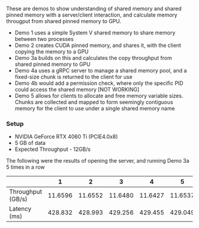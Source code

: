 These are demos to show understanding of shared memory and shared pinned memory with a server/client interaction,
and calculate memory througput from shared pinned memory to GPU.

- Demo 1 uses a simple System V shared memory to share memory between two processes
- Demo 2 creates CUDA pinned memory, and shares it, with the client copying the memory to a GPU
- Demo 3a builds on this and calculates the copy throughput from shared pinned memory to GPU
- Demo 4a uses a gRPC server to manage a shared memory pool, and a fixed-size chunk is returned to the client for use
- Demo 4b would add a permission check, where only the specific PID could access the shared memory \[NOT WORKING]
- Demo 5 allows for clients to allocate and free memory variable sizes. Chunks are collected and mapped to form seemingly contiguous memory for the client to use under a single shared memory name

### Setup
- NVIDIA GeForce RTX 4060 Ti (PCIE4.0x8)
- 5 GB of data
- Expected Throughput - 12GB/s

The following were the results of opening the server, and running Demo 3a 5 times in a row

|                   | 1 | 2 | 3 | 4 | 5 | Mean |
|-------------------|---|---|---|---|---|---|
| Throughput (GB/s) | 11.6596 | 11.6552 | 11.6480 | 11.6427 | 11.6537 | 11.6518 |
| Latency (ms)      | 428.832 | 428.993 | 429.256 | 429.455 | 429.049 | 429.117 |

